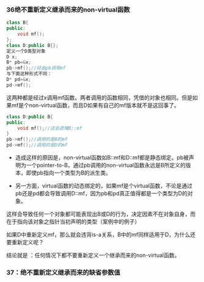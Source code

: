 ### 36绝不重新定义继承而来的non-virtual函数

```C++
class B{
public:
	void mf();
};
class D:public B{};
定义一个D类型对象
D x;
B* pb=&x;
pb->mf();//经由pb调用mf
与下面这种形式不同：
D* pd=&x;
pd->mf();
```

这两种都是经过x调用mf函数。两者调用的函数相同，凭借的对象也相同。但是如果mf是个non-virtual函数，而且D如果有自己的mf版本就不是这回事了。

```C++
class D:public B{
public:
	void mf();//这会遮掩B::mf
}
pb->mf();//调用的是B的mf
pd->mf();//调用的是D的mf
```

* 造成这样的原因是，non-virtual函数如B::mf和D::mf都是静态绑定。pb被声明为一个pointer-to-B，通过pb调用的non-virtual函数永远是B所定义的版本，即使pb指向一个类型为B的派生类。

* 另一方面，virtual函数的动态绑定的，如果mf是个virtual函数，不论是通过pb还是pd都会导致调用D::mf，因为pb和pd真正值得都是一个类型为D的对象。

这样会导致任何一个对象都可能表现出B或D的行为，决定因素不在对象自身，而在于指向该对象之指针当初声明的类型（案例中的例子）

如果D中重新定义mf，那么就会违背is-a关系，B中的mf同样适用于D，为什么还要重新定义呢？

结论就是 	：任何情况下都不要重新定义一个继承而来的non-virtual函数。

### 37：绝不重新定义继承而来的缺省参数值

